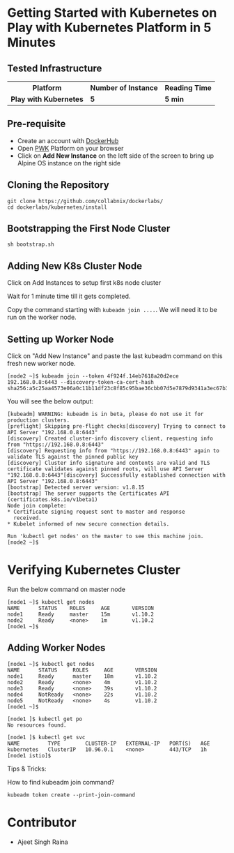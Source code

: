 # Getting Started with Kubernetes on Play with Kubernetes Platform in 5 Minutes

## Tested Infrastructure

<table class="tg">
  <tr>
    <th class="tg-yw4l"><b>Platform</b></th>
    <th class="tg-yw4l"><b>Number of Instance</b></th>
    <th class="tg-yw4l"><b>Reading Time</b></th>
    
  </tr>
  <tr>
    <td class="tg-yw4l"><b> Play with Kubernetes</b></td>
    <td class="tg-yw4l"><b>5</b></td>
    <td class="tg-yw4l"><b>5 min</b></td>
    
  </tr>
  
</table>

## Pre-requisite

- Create an account with [DockerHub](https://hub.docker.com)
- Open [PWK](https://labs.play-with-k8s.com/) Platform on your browser 
- Click on **Add New Instance** on the left side of the screen to bring up Alpine OS instance on the right side



## Cloning the Repository

```
git clone https://github.com/collabnix/dockerlabs/
cd dockerlabs/kubernetes/install

```

## Bootstrapping the First Node Cluster

```
sh bootstrap.sh
```

## Adding New K8s Cluster Node

Click on Add Instances to setup first k8s node cluster

Wait for 1 minute time till it gets completed.

Copy the command starting with ```kubeadm join ....```. We will need it to be run on the worker node.


## Setting up Worker Node

Click on "Add New Instance" and paste the last kubeadm command on this fresh new worker node.

```
[node2 ~]$ kubeadm join --token 4f924f.14eb7618a20d2ece 192.168.0.8:6443 --discovery-token-ca-cert-hash  sha256:a5c25aa4573e06a0c11b11df23c8f85c95bae36cbb07d5e7879d9341a3ec67b3```
```

You will see the below output:

```
[kubeadm] WARNING: kubeadm is in beta, please do not use it for production clusters.
[preflight] Skipping pre-flight checks[discovery] Trying to connect to API Server "192.168.0.8:6443"
[discovery] Created cluster-info discovery client, requesting info from "https://192.168.0.8:6443"
[discovery] Requesting info from "https://192.168.0.8:6443" again to validate TLS against the pinned public key
[discovery] Cluster info signature and contents are valid and TLS certificate validates against pinned roots, will use API Server "192.168.0.8:6443"[discovery] Successfully established connection with API Server "192.168.0.8:6443"
[bootstrap] Detected server version: v1.8.15
[bootstrap] The server supports the Certificates API (certificates.k8s.io/v1beta1)
Node join complete:
* Certificate signing request sent to master and response
  received.
* Kubelet informed of new secure connection details.

Run 'kubectl get nodes' on the master to see this machine join.
[node2 ~]$
```

# Verifying Kubernetes Cluster

Run the below command on master node

```
[node1 ~]$ kubectl get nodes
NAME      STATUS    ROLES     AGE       VERSION
node1     Ready     master    15m       v1.10.2
node2     Ready     <none>    1m        v1.10.2
[node1 ~]$
```

## Adding Worker Nodes

```
[node1 ~]$ kubectl get nodes
NAME      STATUS     ROLES     AGE       VERSION
node1     Ready      master    18m       v1.10.2
node2     Ready      <none>    4m        v1.10.2
node3     Ready      <none>    39s       v1.10.2
node4     NotReady   <none>    22s       v1.10.2
node5     NotReady   <none>    4s        v1.10.2
[node1 ~]$
```

```
[node1 ]$ kubectl get po
No resources found.
```

```
[node1 ]$ kubectl get svc
NAME         TYPE        CLUSTER-IP   EXTERNAL-IP   PORT(S)   AGE
kubernetes   ClusterIP   10.96.0.1    <none>        443/TCP   1h
[node1 istio]$
```

Tips & Tricks:

How to find kubeadm join command?

```
kubeadm token create --print-join-command
```


# Contributor

- Ajeet Singh Raina
